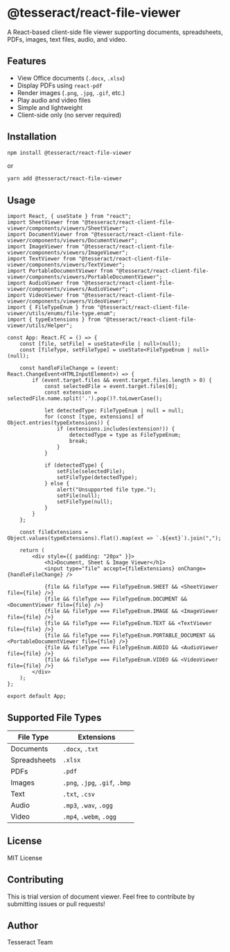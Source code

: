 # @tesseract/react-file-viewer

A React-based client-side file viewer supporting documents, spreadsheets, PDFs, images, text files, audio, and video.

## Features
- View Office documents (`.docx`, `.xlsx`)
- Display PDFs using `react-pdf`
- Render images (`.png`, `.jpg`, `.gif`, etc.)
- Play audio and video files
- Simple and lightweight
- Client-side only (no server required)

## Installation

```sh
npm install @tesseract/react-file-viewer
```

or

```sh
yarn add @tesseract/react-file-viewer
```

## Usage

```tsx
import React, { useState } from "react";
import SheetViewer from "@tesseract/react-client-file-viewer/components/viewers/SheetViewer";
import DocumentViewer from "@tesseract/react-client-file-viewer/components/viewers/DocumentViewer";
import ImageViewer from "@tesseract/react-client-file-viewer/components/viewers/ImageViewer";
import TextViewer from "@tesseract/react-client-file-viewer/components/viewers/TextViewer";
import PortableDocumentViewer from "@tesseract/react-client-file-viewer/components/viewers/PortableDocumentViewer";
import AudioViewer from "@tesseract/react-client-file-viewer/components/viewers/AudioViewer";
import VideoViewer from "@tesseract/react-client-file-viewer/components/viewers/VideoViewer";
import { FileTypeEnum } from "@tesseract/react-client-file-viewer/utils/enums/file-type.enum";
import { typeExtensions } from "@tesseract/react-client-file-viewer/utils/Helper";

const App: React.FC = () => {
    const [file, setFile] = useState<File | null>(null);
    const [fileType, setFileType] = useState<FileTypeEnum | null>(null);

    const handleFileChange = (event: React.ChangeEvent<HTMLInputElement>) => {
        if (event.target.files && event.target.files.length > 0) {
            const selectedFile = event.target.files[0];
            const extension = selectedFile.name.split('.').pop()?.toLowerCase();

            let detectedType: FileTypeEnum | null = null;
            for (const [type, extensions] of Object.entries(typeExtensions)) {
                if (extensions.includes(extension!)) {
                    detectedType = type as FileTypeEnum;
                    break;
                }
            }

            if (detectedType) {
                setFile(selectedFile);
                setFileType(detectedType);
            } else {
                alert("Unsupported file type.");
                setFile(null);
                setFileType(null);
            }
        }
    };

    const fileExtensions = Object.values(typeExtensions).flat().map(ext => `.${ext}`).join(",");

    return (
        <div style={{ padding: "20px" }}>
            <h1>Document, Sheet & Image Viewer</h1>
            <input type="file" accept={fileExtensions} onChange={handleFileChange} />

            {file && fileType === FileTypeEnum.SHEET && <SheetViewer file={file} />}
            {file && fileType === FileTypeEnum.DOCUMENT && <DocumentViewer file={file} />}
            {file && fileType === FileTypeEnum.IMAGE && <ImageViewer file={file} />}
            {file && fileType === FileTypeEnum.TEXT && <TextViewer file={file} />}
            {file && fileType === FileTypeEnum.PORTABLE_DOCUMENT && <PortableDocumentViewer file={file} />}
            {file && fileType === FileTypeEnum.AUDIO && <AudioViewer file={file} />}
            {file && fileType === FileTypeEnum.VIDEO && <VideoViewer file={file} />}
        </div>
    );
};

export default App;
```

## Supported File Types

| File Type      | Extensions                     |
|---------------|--------------------------------|
| Documents     | `.docx`, `.txt`               |
| Spreadsheets  | `.xlsx`                        |
| PDFs          | `.pdf`                          |
| Images        | `.png`, `.jpg`, `.gif`, `.bmp` |
| Text          | `.txt`, `.csv`                 |
| Audio         | `.mp3`, `.wav`, `.ogg`         |
| Video         | `.mp4`, `.webm`, `.ogg`        |

## License

MIT License

## Contributing

This is trial version of document viewer.
Feel free to contribute by submitting issues or pull requests!

## Author

Tesseract Team

